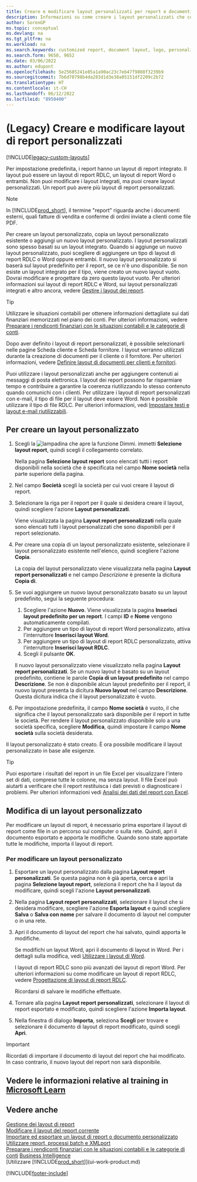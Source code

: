 ```yaml
---
title: Creare e modificare layout personalizzati per report e documenti
description: Informazioni su come creare i layout personalizzati che consentono di modificare l'aspetto del report quando viene visualizzato, stampato o salvato.
author: SorenGP
ms.topic: conceptual
ms.devlang: na
ms.tgt_pltfrm: na
ms.workload: na
ms.search.keywords: customized report, document layout, logo, personalize
ms.search.form: 9650, 9652
ms.date: 03/06/2022
ms.author: edupont
ms.openlocfilehash: 5e25685241e85a1a90ac23c7eb47f9808f3239b9
ms.sourcegitcommit: 7b6d70798b4da283d1d3e38a05151df2209c2b72
ms.translationtype: HT
ms.contentlocale: it-CH
ms.lasthandoff: 06/12/2022
ms.locfileid: "8950400"
---
```

# <a name="legacy-create-and-modify-custom-report-layouts"></a>(Legacy) Creare e modificare layout di report personalizzati

[!INCLUDE[legacy-custom-layouts](includes/legacy-custom-layouts.md)]

Per impostazione predefinita, i report hanno un layout di report integrato. Il layout può essere un layout di report RDLC, un layout di report Word o entrambi. Non puoi modificare i layout integrati, ma puoi creare layout personalizzati. Un report può avere più layout di report personalizzati.

> [!NOTE]  
> In [!INCLUDE[prod_short](includes/prod_short.md)], il termine "report" riguarda anche i documenti esterni, quali fatture di vendita e conferme di ordini inviate a clienti come file PDF.

Per creare un layout personalizzato, copia un layout personalizzato esistente o aggiungi un nuovo layout personalizzato. I layout personalizzati sono spesso basati su un layout integrato. Quando si aggiunge un nuovo layout personalizzato, puoi scegliere di aggiungere un tipo di layout di report RDLC o Word oppure entrambi. Il nuovo layout personalizzato si baserà sul layout predefinito per il report, se ce n'è uno disponibile. Se non esiste un layout integrato per il tipo, viene creato un nuovo layout vuoto. Dovrai modificare e progettare da zero questo layout vuoto. Per ulteriori informazioni sui layout di report RDLC e Word, sui layout personalizzati integrati e altro ancora, vedere [Gestire i layout dei report](ui-manage-report-layouts.md).  

> [!TIP]
> Utilizzare le situazioni contabili per ottenere informazioni dettagliate sui dati finanziari memorizzati nel piano dei conti. Per ulteriori informazioni, vedere [Preparare i rendiconti finanziari con le situazioni contabili e le categorie di conti](bi-how-work-account-schedule.md).

Dopo aver definito i layout di report personalizzati, è possibile selezionarli nelle pagine Scheda cliente e Scheda fornitore. I layout verranno utilizzati durante la creazione di documenti per il cliente o il fornitore. Per ulteriori informazioni, vedere [Definire layout di documenti per clienti e fornitori](ui-define-customer-vendor-document-layouts.md).

Puoi utilizzare i layout personalizzati anche per aggiungere contenuti ai messaggi di posta elettronica. I layout dei report possono far risparmiare tempo e contribuire a garantire la coerenza riutilizzando lo stesso contenuto quando comunichi con i clienti. Per utilizzare i layout di report personalizzati con e-mail, il tipo di file per il layout deve essere Word. Non è possibile utilizzare il tipo di file RDLC. Per ulteriori informazioni, vedi [Impostare testi e layout e-mail riutilizzabili](admin-how-setup-email.md#set-up-reusable-email-texts-and-layouts). 

## <a name="to-create-a-custom-layout"></a>Per creare un layout personalizzato

1. Scegli la ![lampadina che apre la funzione Dimmi.](media/ui-search/search_small.png "Dimmi cosa vuoi fare") immetti **Selezione layout report**, quindi scegli il collegamento correlato.

    Nella pagina **Selezione layout report** sono elencati tutti i report disponibili nella società che è specificata nel campo **Nome società** nella parte superiore della pagina.
2. Nel campo **Società** scegli la società per cui vuoi creare il layout di report.
3. Selezionare la riga per il report per il quale si desidera creare il layout, quindi scegliere l'azione **Layout personalizzati**.  

   Viene visualizzata la pagina **Layout report personalizzati** nella quale sono elencati tutti i layout personalizzati che sono disponibili per il report selezionato.
4. Per creare una copia di un layout personalizzato esistente, selezionare il layout personalizzato esistente nell'elenco, quindi scegliere l'azione **Copia**.  

   La copia del layout personalizzato viene visualizzata nella pagina **Layout report personalizzati** e nel campo *Descrizione* è presente la dicitura **Copia di**.
5. Se vuoi aggiungere un nuovo layout personalizzato basato su un layout predefinito, segui la seguente procedura:  
   1. Scegliere l'azione **Nuovo**. Viene visualizzata la pagina **Inserisci layout predefinito per un report**. I campi **ID** e **Nome** vengono automaticamente compilati.
   2. Per aggiungere un tipo di layout di report Word personalizzato, attiva l'interruttore **Inserisci layout Word**.
   3. Per aggiungere un tipo di layout di report RDLC personalizzato, attiva l'interruttore **Inserisci layout RDLC**.
   4. Scegli il pulsante **OK**.  

    Il nuovo layout personalizzato viene visualizzato nella pagina **Layout report personalizzati**. Se un nuovo layout è basato su un layout predefinito, contiene le parole **Copia di un layout predefinito** nel campo **Descrizione**. Se non è disponibile alcun layout predefinito per il report, il nuovo layout presenta la dicitura **Nuovo layout** nel campo **Descrizione**. Questa dicitura indica che il layout personalizzato è vuoto.
6. Per impostazione predefinita, il campo **Nome società** è vuoto, il che significa che il layout personalizzato sarà disponibile per il report in tutte le società. Per rendere il layout personalizzato disponibile solo a una società specifica, scegliere **Modifica**, quindi impostare il campo **Nome società** sulla società desiderata.

Il layout personalizzato è stato creato. È ora possibile modificare il layout personalizzato in base alle esigenze.

> [!TIP]
> Puoi esportare i risultati del report in un file Excel per visualizzare l'intero set di dati, comprese tutte le colonne, ma senza layout. Il file Excel può aiutarti a verificare che il report restituisca i dati previsti o diagnosticare i problemi. Per ulteriori informazioni vedi [Analisi dei dati del report con Excel](report-analyze-excel.md).

## <a name="modifying-a-custom-layout"></a><a name="ModifyCustomLayout"></a>Modifica di un layout personalizzato

Per modificare un layout di report, è necessario prima esportare il layout di report come file in un percorso sul computer o sulla rete. Quindi, apri il documento esportato e apporta le modifiche. Quando sono state apportate tutte le modifiche, importa il layout di report.

### <a name="to-modify-a-custom-layout"></a>Per modificare un layout personalizzato

1. Esportare un layout personalizzato dalla pagina **Layout report personalizzati**. Se questa pagina non è già aperta, cerca e apri la pagina **Selezione layout report**, seleziona il report che ha il layout da modificare, quindi scegli l'azione **Layout personalizzati**.  
2. Nella pagina **Layout report personalizzati**, selezionare il layout che si desidera modificare, scegliere l'azione **Esporta layout** e quindi scegliere **Salva** o **Salva con nome** per salvare il documento di layout nel computer o in una rete.  
3. Apri il documento di layout del report che hai salvato, quindi apporta le modifiche.

   Se modifichi un layout Word, apri il documento di layout in Word. Per i dettagli sulla modifica, vedi [Utilizzare i layout di Word](ui-how-add-fields-word-report-layout.md)<!--the next section [Making Changes to the Report Layout](ui-how-create-custom-report-layout.md#MakeChangesToLayout)-->.

   I layout di report RDLC sono più avanzati dei layout di report Word. Per ulteriori informazioni su come modificare un layout di report RDLC, vedere [Progettazione di layout di report RDLC](/dynamics-nav/Designing-RDLC-Report-Layouts).

   Ricordarsi di salvare le modifiche effettuate.

4. Tornare alla pagina **Layout report personalizzati**, selezionare il layout di report esportato e modificato, quindi scegliere l'azione **Importa layout**.  

5. Nella finestra di dialogo **Importa**, seleziona **Scegli** per trovare e selezionare il documento di layout di report modificato, quindi scegli **Apri**.

> [!IMPORTANT]
> Ricordati di importare il documento di layout del report che hai modificato. In caso contrario, il nuovo layout del report non sarà disponibile.

<!--
##  <a name="MakeChangesToLayout"></a> Create and Modify Custom Report Layouts

To make general formatting and layout changes, such as changing text font, adding and modifying a table, or removing a data field, just use the basic editing features of Word, like you do with any Word document.

If you're designing a Word report layout from scratch or adding new data fields, then start by adding a table that includes rows and columns that will eventually hold the data fields.

> [!TIP]  
> Show the table gridlines so that you see the boundaries of table cells. Remember to hide the gridlines when you're done editing. To show or hide table gridlines, select the table, and then under **Layout** on the **Table** tab, choose **View Gridlines**.

### Embedding Fonts in Word Layouts for Consistency

To ensure that reports always display and print with the intended fonts, wherever users open or print the reports, you can embed the fonts in the Word document. However, embedding fonts can significantly increase the size of the Word files. For more information about embedding fonts in Word, see [Embed fonts in Word, PowerPoint, or Excel](https://support.office.com/article/Embed-fonts-in-Word-PowerPoint-or-Excel-cb3982aa-ea76-4323-b008-86670f222dbc).

###  <a name="RemoveField"></a> Removing Label and Data Fields in Word Layouts

 Label and data fields of a report are contained in content controls in Word. The following figure illustrates a content control when it's selected in the Word document.  

 ![Content control for field in Word report layout.](media/nav_wordreportlayouts_contentcontrol.png "NAV_WordReportLayouts_ContentControl")  

 The name of the label or data field name displays in the content control. In the example, the field name is CompanyAddr1.  

### To remove a label or data field  

1. Right-click the field that you want to delete, and then choose **Remove Content Control**.  

     The content control is removed, but the field name remains as text.  

2. Delete the remaining text as needed.  

### Adding data fields

Adding data fields from a report dataset is a more advanced and requires some knowledge of the report dataset. For information about adding fields for data, labels, data, and images, see [Add Fields to a Word Report Layout](ui-how-add-fields-word-report-layout.md).  -->

## <a name="see-related-training-at-microsoft-learn"></a>Vedere le informazioni relative al training in [Microsoft Learn](/learn/modules/change-documents-dynamics-365-business-central/index)

## <a name="see-also"></a>Vedere anche

[Gestione dei layout di report](ui-manage-report-layouts.md)  
[Modificare il layout del report corrente](ui-how-change-layout-currently-used-report.md)  
[Importare ed esportare un layout di report o documento personalizzato](ui-how-import-and-export-report-layout.md)  
[Utilizzare report, processi batch e XMLport](ui-work-report.md)  
[Preparare i rendiconti finanziari con le situazioni contabili e le categorie di conti](bi-how-work-account-schedule.md) 
[Business Intelligence](bi.md)  
[Utilizzare [!INCLUDE[prod_short](includes/prod_short.md)]](ui-work-product.md)  


[!INCLUDE[footer-include](includes/footer-banner.md)]